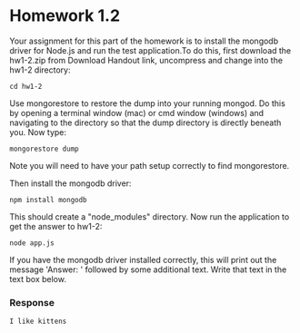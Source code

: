 # Homework 1.2

Your assignment for this part of the homework is to install the mongodb driver for Node.js and run the test application.To do this, first download the hw1-2.zip from Download Handout link, uncompress and change into the hw1-2 directory:

````
cd hw1-2
````

Use mongorestore to restore the dump into your running mongod. Do this by opening a terminal window (mac) or cmd window (windows) and navigating to the directory so that the dump directory is directly beneath you. Now type:

````
mongorestore dump
````

Note you will need to have your path setup correctly to find mongorestore.

Then install the mongodb driver:

````
npm install mongodb
````

This should create a "node_modules" directory. Now run the application to get the answer to hw1-2:

````
node app.js
````

If you have the mongodb driver installed correctly, this will print out the message 'Answer: ' followed by some additional text. Write that text in the text box below.

### Response

````
I like kittens
````
